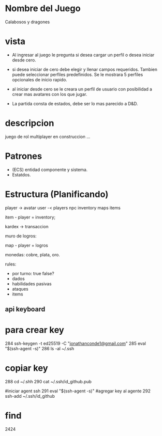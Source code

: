 # Nombre del Juego

Calabosos y dragones

# vista
- Al ingresar al juego le pregunta si desea cargar un perfil o desea iniciar desde cero.

- si desea iniciar de cero debe elegir y llenar campos requeridos. Tambien puede seleccionar perfiles predefinidos. Se le mostrara 5 perfiles opcionales de inicio rapido.

- al iniciar desde cero se le creara un perfil de usuario con posibilidad a crear mas avatares con los que jugar.

- La partida consta de estados, debe ser lo mas parecido a D&D.

# descripcion

juego de rol multiplayer en construccion ...

# Patrones
  - (ECS) entidad componente y sistema.
  - Estatdos.

# Estructura (Planificando)

player -> avatar
user -< players
npc
inventory
maps
items

item - player = inventory;

kardex -> transaccion

muro de logros:

map - player = logros

monedas: cobre, plata, oro.

rules:
- por turno: true false?
- dados
- habilidades pasivas
- ataques
- items


## api keyboard
# para crear key
284  ssh-keygen -t ed25519 -C "jonathanconde1@gmail.com"
285  eval "$(ssh-agent -s)"
286  ls -al ~/.ssh

# copiar key
288  cd ~/.shh
290  cat ~/.ssh/id_github.pub

#iniciar agent ssh
291  eval "$(ssh-agent -s)"
#agregar key al agente
292  ssh-add ~/.ssh/id_github

# find
2424
